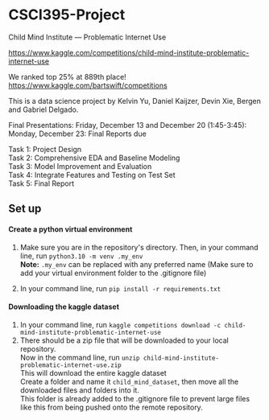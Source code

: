 # CSCI395-Project
Child Mind Institute — Problematic Internet Use

https://www.kaggle.com/competitions/child-mind-institute-problematic-internet-use

We ranked top 25% at 889th place! https://www.kaggle.com/bartswift/competitions

This is a data science project by Kelvin Yu, Daniel Kaijzer, Devin Xie, Bergen and Gabriel Delgado.

Final Presentations: Friday, December 13 and December 20 (1:45-3:45): 
Monday, December 23: Final Reports due

Task 1: Project Design \
Task 2: Comprehensive EDA and Baseline Modeling \
Task 3: Model Improvement and Evaluation \
Task 4: Integrate Features and Testing on Test Set \
Task 5: Final Report

## Set up
#### Create a python virtual environment
1. Make sure you are in the repository's directory. Then, in your command line, run ```python3.10 -m venv .my_env```    
**Note:** ``.my_env`` can be replaced with any preferred name (Make sure to add your virtual environment folder to the .gitignore file)

2. In your command line, run ``pip install -r requirements.txt``
#### Downloading the kaggle dataset
1. In your command line, run ```kaggle competitions download -c child-mind-institute-problematic-internet-use``` 
2. There should be a zip file that will be downloaded to your local repository.   
Now in the command line, run ```unzip child-mind-institute-problematic-internet-use.zip```   
This will download the entire kaggle dataset   
Create a folder and name it ```child_mind_dataset```, then move all the downloaded files and folders into it.   
This folder is already added to the .gitignore file to prevent large files like this from being pushed onto the remote repository.

